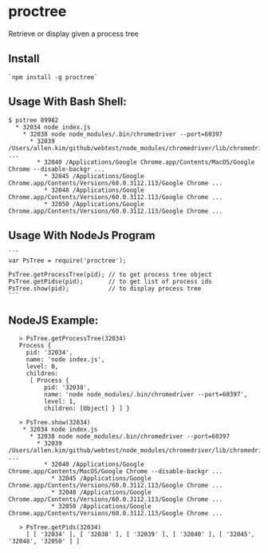 proctree
=========

Retrieve or display given a process tree

## Install

    `npm install -g proctree`

## Usage With Bash Shell: 
    
    $ pstree 89982
      * 32034 node index.js
        * 32038 node node_modules/.bin/chromedriver --port=60397
          * 32039 /Users/allen.kim/github/webtest/node_modules/chromedriver/lib/chromedriver/ch ...
            * 32040 /Applications/Google Chrome.app/Contents/MacOS/Google Chrome --disable-backgr ...
              * 32045 /Applications/Google Chrome.app/Contents/Versions/60.0.3112.113/Google Chrome ...
              * 32048 /Applications/Google Chrome.app/Contents/Versions/60.0.3112.113/Google Chrome ...
              * 32050 /Applications/Google Chrome.app/Contents/Versions/60.0.3112.113/Google Chrome ...
  
## Usage With NodeJs Program
    ```
    var PsTree = require('proctree');
      
    PsTree.getProcessTree(pid); // to get process tree object
    PsTree.getPidse(pid);       // to get list of process ids
    PsTree.show(pid);           // to display process tree
    ```

## NodeJS Example: 
```
   > PsTree.getProcessTree(32034)
   Process {
     pid: '32034',
     name: 'node index.js',
     level: 0,
     children:
      [ Process {
          pid: '32038',
          name: 'node node_modules/.bin/chromedriver --port=60397',
          level: 1,
          children: [Object] } ] }

   > PsTree.show(32034)
    * 32034 node index.js
      * 32038 node node_modules/.bin/chromedriver --port=60397
        * 32039 /Users/allen.kim/github/webtest/node_modules/chromedriver/lib/chromedriver/ch ...
          * 32040 /Applications/Google Chrome.app/Contents/MacOS/Google Chrome --disable-backgr ...
            * 32045 /Applications/Google Chrome.app/Contents/Versions/60.0.3112.113/Google Chrome ...
            * 32048 /Applications/Google Chrome.app/Contents/Versions/60.0.3112.113/Google Chrome ...
            * 32050 /Applications/Google Chrome.app/Contents/Versions/60.0.3112.113/Google Chrome ...

   > PsTree.getPids(32034)
     [ [ '32034' ], [ '32038' ], [ '32039' ], [ '32040' ], [ '32045', '32048', '32050' ] ]
```
